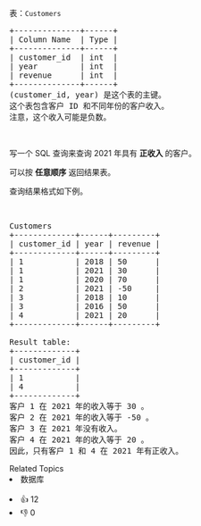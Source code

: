 <p>表：<code>Customers</code></p>

<pre>
+--------------+------+
| Column Name  | Type |
+--------------+------+
| customer_id  | int  |
| year         | int  |
| revenue      | int  |
+--------------+------+
(customer_id, year) 是这个表的主键。
这个表包含客户 ID 和不同年份的客户收入。
注意，这个收入可能是负数。
</pre>

<p>&nbsp;</p>

<p>写一个 SQL 查询来查询 2021 年具有 <strong>正收入</strong> 的客户。</p>

<p>可以按 <strong>任意顺序</strong> 返回结果表。</p>

<p>查询结果格式如下例。</p>

<p>&nbsp;</p>

<pre>
Customers
+-------------+------+---------+
| customer_id | year | revenue |
+-------------+------+---------+
| 1           | 2018 | 50      |
| 1           | 2021 | 30      |
| 1           | 2020 | 70      |
| 2           | 2021 | -50     |
| 3           | 2018 | 10      |
| 3           | 2016 | 50      |
| 4           | 2021 | 20      |
+-------------+------+---------+

Result table:
+-------------+
| customer_id |
+-------------+
| 1           |
| 4           |
+-------------+
客户 1 在 2021 年的收入等于 30 。
客户 2 在 2021 年的收入等于 -50 。
客户 3 在 2021 年没有收入。
客户 4 在 2021 年的收入等于 20 。
因此，只有客户 1 和 4 在 2021 年有正收入。</pre>

<div><div>Related Topics</div><div><li>数据库</li></div></div><br><div><li>👍 12</li><li>👎 0</li></div>